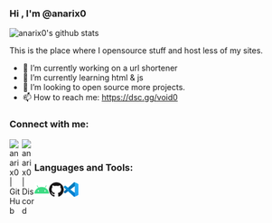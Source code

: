 ### Hi , I'm @anarix0

![anarix0's github stats](https://github-readme-stats.vercel.app/api?username=anarix0&show_icons=true&theme=dracula&count_private=true&include_all_commits=true&hide=contribs,issues,stars)

This is the place where I opensource stuff and host less of my sites.

- 🔭 I’m currently working on a url shortener
- 🌱 I’m currently learning html & js
- 👯 I’m looking to open source more projects.
- 📫 How to reach me: https://dsc.gg/void0

### Connect with me:

[<img align="left" alt="anarix0 | GitHub" width="22px" src="https://cdn.jsdelivr.net/npm/simple-icons@v3/icons/github.svg" />][github]
[<img align="left" alt="anarix0 | Discord" width="22px" src="https://cdn.jsdelivr.net/npm/simple-icons@v3/icons/discord.svg" />][discord]

<br />

### Languages and Tools:
<img align="left" alt="Android" width="26px" src="https://raw.githubusercontent.com/github/explore/80688e429a7d4ef2fca1e82350fe8e3517d3494d/topics/android/android.png" />
<img align="left" alt="GitHub" width="26px" src="https://raw.githubusercontent.com/github/explore/78df643247d429f6cc873026c0622819ad797942/topics/github/github.png" />
<img align="left" alt="Visual Studio Code" width="26px" src="https://raw.githubusercontent.com/github/explore/80688e429a7d4ef2fca1e82350fe8e3517d3494d/topics/visual-studio-code/visual-studio-code.png" />

[website]: https://anarix0.ga
[github]: https://github.com/anarix0
[discord]: https://dsc.gg/void0
